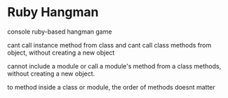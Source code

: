 # Ruby Hangman 
 console ruby-based hangman game

cant call instance method from class and cant call class methods from object, without creating a new object

cannot include a module or call a module's method from a class methods, without creating a new object.

to method inside a class or module, the order of methods doesnt matter